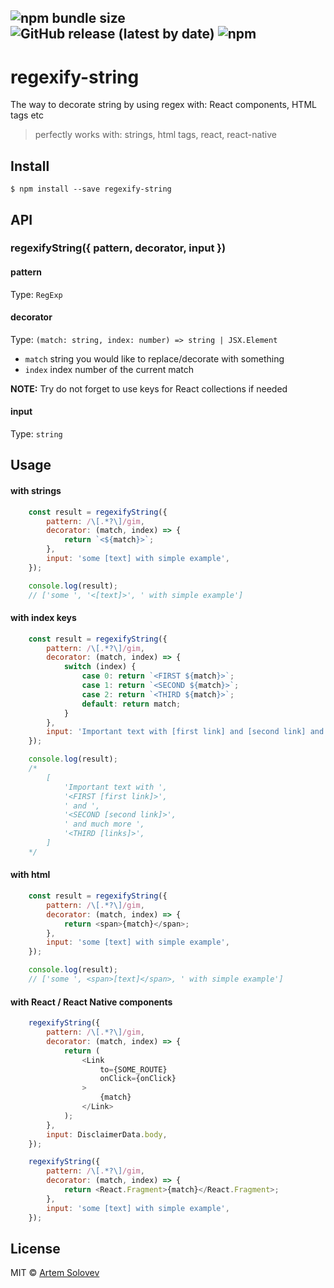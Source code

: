 ![npm bundle size](https://img.shields.io/bundlephobia/min/regexify-string) ![GitHub release (latest by date)](https://img.shields.io/github/v/release/artem-solovev/regexify-string) ![npm](https://img.shields.io/npm/dw/regexify-string)
---

# regexify-string

The way to decorate string by using regex with: React components, HTML tags etc

> perfectly works with: strings, html tags, react, react-native


## Install

```
$ npm install --save regexify-string
```

## API

### regexifyString({ pattern, decorator, input })

#### pattern

Type: `RegExp`

#### decorator

Type: `(match: string, index: number) => string | JSX.Element`

- `match` string you would like to replace/decorate with something
- `index` index number of the current match

**NOTE:** Try do not forget to use keys for React collections if needed

#### input

Type: `string`

## Usage

#### with strings

```js
    const result = regexifyString({
        pattern: /\[.*?\]/gim,
        decorator: (match, index) => {
            return `<${match}>`;
        },
        input: 'some [text] with simple example',
    });

    console.log(result);
    // ['some ', '<[text]>', ' with simple example']
```

#### with index keys

```js
    const result = regexifyString({
        pattern: /\[.*?\]/gim,
        decorator: (match, index) => {
            switch (index) {
                case 0: return `<FIRST ${match}>`;
                case 1: return `<SECOND ${match}>`;
                case 2: return `<THIRD ${match}>`;
                default: return match;
            }
        },
        input: 'Important text with [first link] and [second link] and much more [links]',
    });

    console.log(result);
    /*
        [
            'Important text with ',
            '<FIRST [first link]>',
            ' and ',
            '<SECOND [second link]>',
            ' and much more ',
            '<THIRD [links]>',
        ]
    */
```

#### with html

```js
    const result = regexifyString({
        pattern: /\[.*?\]/gim,
        decorator: (match, index) => {
            return <span>{match}</span>;
        },
        input: 'some [text] with simple example',
    });

    console.log(result);
    // ['some ', <span>[text]</span>, ' with simple example']
```

#### with React / React Native components

```js
    regexifyString({
        pattern: /\[.*?\]/gim,
        decorator: (match, index) => {
            return (
                <Link
                    to={SOME_ROUTE}
                    onClick={onClick}
                >
                    {match}
                </Link>
            );
        },
        input: DisclaimerData.body,
    });
```

```js
    regexifyString({
        pattern: /\[.*?\]/gim,
        decorator: (match, index) => {
            return <React.Fragment>{match}</React.Fragment>;
        },
        input: 'some [text] with simple example',
    });
```

## License

MIT © [Artem Solovev](http://www.artemsolovev.com/)

